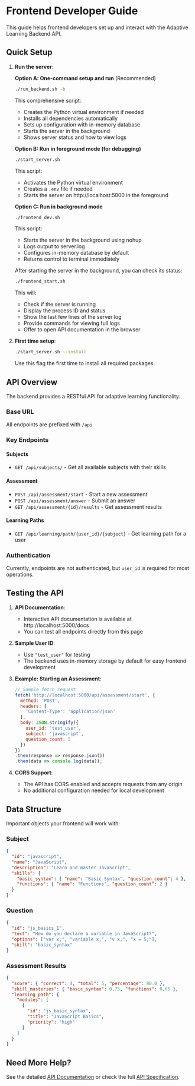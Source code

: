# Frontend Developer Guide

This guide helps frontend developers set up and interact with the Adaptive Learning Backend API.

## Quick Setup

1. **Run the server**:

   **Option A: One-command setup and run** (Recommended)
   ```bash
   ./run_backend.sh -b
   ```
   This comprehensive script:
   - Creates the Python virtual environment if needed
   - Installs all dependencies automatically
   - Sets up configuration with in-memory database
   - Starts the server in the background
   - Shows server status and how to view logs

   **Option B: Run in foreground mode (for debugging)**
   ```bash
   ./start_server.sh
   ```
   This script:
   - Activates the Python virtual environment
   - Creates a `.env` file if needed
   - Starts the server on http://localhost:5000 in the foreground

   **Option C: Run in background mode**
   ```bash
   ./frontend_dev.sh
   ```
   This script:
   - Starts the server in the background using nohup
   - Logs output to server.log
   - Configures in-memory database by default
   - Returns control to terminal immediately

   After starting the server in the background, you can check its status:
   ```bash
   ./frontend_start.sh
   ```
   This will:
   - Check if the server is running
   - Display the process ID and status
   - Show the last few lines of the server log
   - Provide commands for viewing full logs
   - Offer to open API documentation in the browser

2. **First time setup**:
   ```bash
   ./start_server.sh --install
   ```
   Use this flag the first time to install all required packages.

## API Overview

The backend provides a RESTful API for adaptive learning functionality:

### Base URL
All endpoints are prefixed with `/api`

### Key Endpoints

#### Subjects
- `GET /api/subjects/` - Get all available subjects with their skills

#### Assessment
- `POST /api/assessment/start` - Start a new assessment
- `POST /api/assessment/answer` - Submit an answer
- `GET /api/assessment/{id}/results` - Get assessment results

#### Learning Paths
- `GET /api/learning/path/{user_id}/{subject}` - Get learning path for a user

### Authentication

Currently, endpoints are not authenticated, but `user_id` is required for most operations.

## Testing the API

1. **API Documentation**:
   - Interactive API documentation is available at http://localhost:5000/docs
   - You can test all endpoints directly from this page

2. **Sample User ID**:
   - Use `"test_user"` for testing
   - The backend uses in-memory storage by default for easy frontend development

3. **Example: Starting an Assessment**:

   ```javascript
   // Sample fetch request
   fetch('http://localhost:5000/api/assessment/start', {
     method: 'POST',
     headers: {
       'Content-Type': 'application/json'
     },
     body: JSON.stringify({
       user_id: 'test_user',
       subject: 'javascript',
       question_count: 5
     })
   })
   .then(response => response.json())
   .then(data => console.log(data));
   ```

4. **CORS Support**:
   - The API has CORS enabled and accepts requests from any origin
   - No additional configuration needed for local development

## Data Structure

Important objects your frontend will work with:

### Subject
```json
{
  "id": "javascript",
  "name": "JavaScript",
  "description": "Learn and master JavaScript",
  "skills": {
    "basic_syntax": { "name": "Basic Syntax", "question_count": 4 },
    "functions": { "name": "Functions", "question_count": 2 }
  }
}
```

### Question
```json
{
  "id": "js_basics_1",
  "text": "How do you declare a variable in JavaScript?",
  "options": ["var x;", "variable x;", "v x;", "x = 5;"],
  "skill": "basic_syntax"
}
```

### Assessment Results
```json
{
  "score": { "correct": 4, "total": 5, "percentage": 80.0 },
  "skill_masteries": { "basic_syntax": 0.75, "functions": 0.65 },
  "learning_path": {
    "modules": [
      {
        "id": "js_basic_syntax",
        "title": "JavaScript Basics",
        "priority": "high"
      }
    ]
  }
}
```

## Need More Help?

See the detailed [API Documentation](api/README.md) or check the full [API Specification](api/FULL_API_SPEC.md).